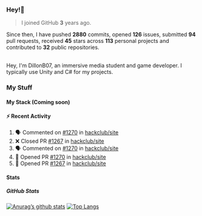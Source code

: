 ### Hey!👋
<!-- [![Banner](banner.png)](https://dillonb07.is-a.dev) -->


> I joined GitHub **3** years ago.

Since then, I have pushed **2880** commits, opened **126** issues, submitted **94** pull requests, received **45** stars across **113** personal projects and contributed to **32** public repositories.

<br>
Hey, I'm DillonB07, an immersive media student and game developer. I typically use Unity and C# for my projects.

<br>

### My Stuff

#### My Stack (Coming soon)

#### :zap: Recent Activity

<!--START_SECTION:activity-->
1. 🗣 Commented on [#1270](https://github.com/hackclub/site/pull/1270#issuecomment-2211894554) in [hackclub/site](https://github.com/hackclub/site)
2. ❌ Closed PR [#1267](https://github.com/hackclub/site/pull/1267) in [hackclub/site](https://github.com/hackclub/site)
3. 🗣 Commented on [#1270](https://github.com/hackclub/site/pull/1270#issuecomment-2211821984) in [hackclub/site](https://github.com/hackclub/site)
4. 💪 Opened PR [#1270](https://github.com/hackclub/site/pull/1270) in [hackclub/site](https://github.com/hackclub/site)
5. 💪 Opened PR [#1267](https://github.com/hackclub/site/pull/1267) in [hackclub/site](https://github.com/hackclub/site)
<!--END_SECTION:activity-->

#### Stats

##### GitHub Stats
[![Anurag’s github stats](https://github-readme-stats.vercel.app/api?username=dillonb07&show_icons=true&theme=radical)](https://github.com/dillonb07)
[![Top Langs](https://github-readme-stats.vercel.app/api/top-langs/?username=dillonb07&layout=compact&theme=radical)](https://github.com/dillonb07)
